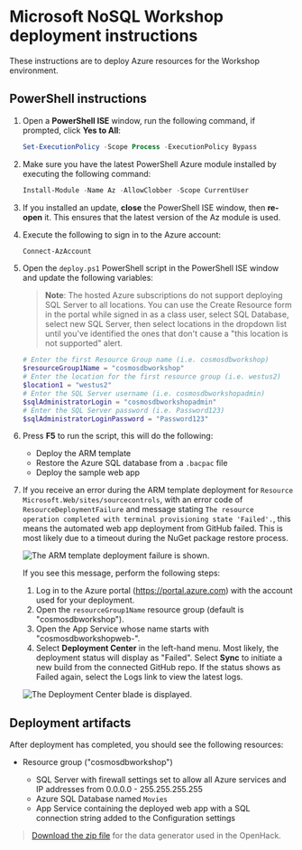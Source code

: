 # Microsoft NoSQL Workshop deployment instructions

These instructions are to deploy Azure resources for the Workshop environment.

## PowerShell instructions

1. Open a **PowerShell ISE** window, run the following command, if prompted, click **Yes to All**:

   ```PowerShell
   Set-ExecutionPolicy -Scope Process -ExecutionPolicy Bypass
   ```

2. Make sure you have the latest PowerShell Azure module installed by executing the following command:

    ```PowerShell
    Install-Module -Name Az -AllowClobber -Scope CurrentUser
    ```

3. If you installed an update, **close** the PowerShell ISE window, then **re-open** it. This ensures that the latest version of the Az module is used.

4. Execute the following to sign in to the Azure account:

    ```PowerShell
    Connect-AzAccount
    ```

5. Open the `deploy.ps1` PowerShell script in the PowerShell ISE window and update the following variables:

    > **Note**: The hosted Azure subscriptions do not support deploying SQL Server to all locations. You can use the Create Resource form in the portal while signed in as a class user, select SQL Database, select new SQL Server, then select locations in the dropdown list until you've identified the ones that don't cause a "this location is not supported" alert.

    ```PowerShell
    # Enter the first Resource Group name (i.e. cosmosdbworkshop)
    $resourceGroup1Name = "cosmosdbworkshop"
    # Enter the location for the first resource group (i.e. westus2)
    $location1 = "westus2"
    # Enter the SQL Server username (i.e. cosmosdbworkshopadmin)
    $sqlAdministratorLogin = "cosmosdbworkshopadmin"
    # Enter the SQL Server password (i.e. Password123)
    $sqlAdministratorLoginPassword = "Password123"
    ```

6. Press **F5** to run the script, this will do the following:

   - Deploy the ARM template
   - Restore the Azure SQL database from a `.bacpac` file
   - Deploy the sample web app

7. If you receive an error during the ARM template deployment for `Resource Microsoft.Web/sites/sourcecontrols`, with an error code of `ResourceDeploymentFailure` and message stating `The resource operation completed with terminal provisioning state 'Failed'.`, this means the automated web app deployment from GitHub failed. This is most likely due to a timeout during the NuGet package restore process.

    ![The ARM template deployment failure is shown.](media/arm-deployment-failure-web.png "Deployment failure")

    If you see this message, perform the following steps:

    1. Log in to the Azure portal (<https://portal.azure.com>) with the account used for your deployment.
    2. Open the `resourceGroup1Name` resource group (default is "cosmosdbworkshop").
    3. Open the App Service whose name starts with "cosmosdbworkshopweb-".
    4. Select **Deployment Center** in the left-hand menu. Most likely, the deployment status will display as "Failed". Select **Sync** to initiate a new build from the connected GitHub repo. If the status shows as Failed again, select the Logs link to view the latest logs.

    ![The Deployment Center blade is displayed.](media/portal-web-app-deployment-center.png "Deployment Center")

## Deployment artifacts

After deployment has completed, you should see the following resources:

- Resource group ("cosmosdbworkshop")

  - SQL Server with firewall settings set to allow all Azure services and IP addresses from 0.0.0.0 - 255.255.255.255
  - Azure SQL Database named `Movies`
  - App Service containing the deployed web app with a SQL connection string added to the Configuration settings

> [Download the zip file](https://databricksdemostore.blob.core.windows.net/data/nosql-openhack/DataGenerator.zip) for the data generator used in the OpenHack.
